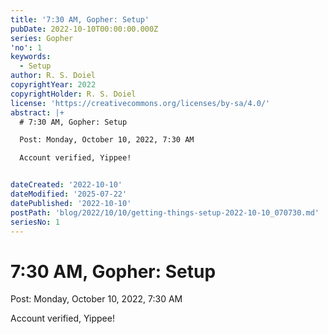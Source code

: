 ```yaml
---
title: '7:30 AM, Gopher: Setup'
pubDate: 2022-10-10T00:00:00.000Z
series: Gopher
'no': 1
keywords:
  - Setup
author: R. S. Doiel
copyrightYear: 2022
copyrightHolder: R. S. Doiel
license: 'https://creativecommons.org/licenses/by-sa/4.0/'
abstract: |+
  # 7:30 AM, Gopher: Setup

  Post: Monday, October 10, 2022, 7:30 AM

  Account verified, Yippee!


dateCreated: '2022-10-10'
dateModified: '2025-07-22'
datePublished: '2022-10-10'
postPath: 'blog/2022/10/10/getting-things-setup-2022-10-10_070730.md'
seriesNo: 1
---
```


# 7:30 AM, Gopher: Setup

Post: Monday, October 10, 2022, 7:30 AM

Account verified, Yippee!
